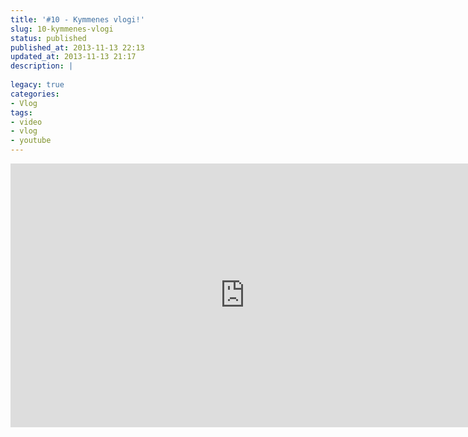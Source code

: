 ```yaml
---
title: '#10 - Kymmenes vlogi!'
slug: 10-kymmenes-vlogi
status: published
published_at: 2013-11-13 22:13
updated_at: 2013-11-13 21:17
description: |
    
legacy: true
categories:
- Vlog
tags:
- video
- vlog
- youtube
---
```


<p><iframe loading="lazy" title="#10 - Kymmenes vlogi!" width="750" height="422" src="https://www.youtube.com/embed/S40hLVvVSyo?feature=oembed" frameborder="0" allow="accelerometer; autoplay; clipboard-write; encrypted-media; gyroscope; picture-in-picture" allowfullscreen></iframe></p>